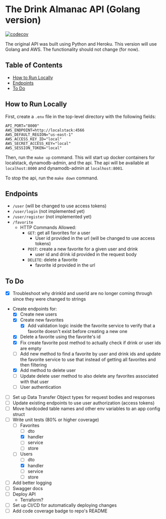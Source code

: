 # The Drink Almanac API (Golang version) <!-- omit in toc -->

[![codecov](https://codecov.io/gh/ryan-kp-miller/The-Drink-Almanac-API/branch/feature%sFgo-api/graph/badge.svg?token=D5YMAWKNM4)](https://codecov.io/gh/ryan-kp-miller/The-Drink-Almanac-API)

The original API was built using Python and Heroku. This version will use Golang and AWS. The functionality should not change (for now).


## Table of Contents <!-- omit in toc -->

- [How to Run Locally](#how-to-run-locally)
- [Endpoints](#endpoints)
- [To Do](#to-do)


## How to Run Locally

First, create a `.env` file in the top-level directory with the following fields:
```
API_PORT="8000"
AWS_ENDPOINT=http://localstack:4566
AWS_DEFAULT_REGION="us-east-1"
AWS_ACCESS_KEY_ID="local"
AWS_SECRET_ACCESS_KEY="local"
AWS_SESSION_TOKEN="local"
```

Then, run the `make up` command. This will start up docker containers for localstack, dynamodb-admin, and the api. The api will be available at `localhost:8000` and dynamodb-admin at `localhost:8001`.

To stop the api, run the `make down` command.


## Endpoints

- `/user` (will be changed to use access tokens)
- `/user/login` (not implemented yet)
- `/user/register` (not implemented yet)
- `/favorite`
  - HTTP Commands Allowed:
    - `GET`: get all favorites for a user
      - User id provided in the url (will be changed to use access tokens)
    - `POST`: create a new favorite for a given user and drink
      - user id and drink id provided in the request body
    - `DELETE`: delete a favorite
      - favorite id provided in the url


## To Do

- [x] Troubleshoot why drinkId and userId are no longer coming through since they were changed to strings
- Create endpoints for:
  - [x] Create new users
  - [x] Create new favorites
    - [x] Add validation logic inside the favorite service to verify that a favorite doesn't exist before creating a new one
  - [x] Delete a favorite using the favorite's id
  - [x] Fix create favorite post method to actually check if drink or user ids are empty
  - [ ] Add new method to find a favorite by user and drink ids and update the favorite service to use that instead of getting all favorites and then filtering
  - [x] Add method to delete user 
  - [ ] Update delete user method to also delete any favorites associated with that user
  - [ ] User authentication
- [ ] Set up Data Transfer Object types for request bodies and responses
- [ ] Update existing endpoints to use user authorization (access tokens)
- [ ] Move hardcoded table names and other env variables to an app config struct
- [ ] Write unit tests (80% or higher coverage)
  - [ ] Favorites
    - [ ] dto
    - [x] handler
    - [ ] service
    - [ ] store
  - [ ] Users
    - [ ] dto
    - [x] handler
    - [ ] service
    - [ ] store
- [ ] Add better logging
- [ ] Swagger docs
- [ ] Deploy API
  - Terraform?
- [ ] Set up CI/CD for automatically deploying changes
- [ ] Add code coverage badge to repo's README